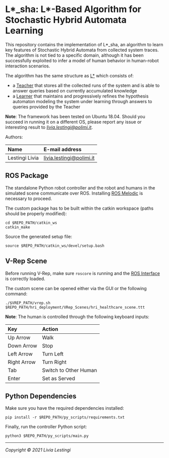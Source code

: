 L*_sha: L*-Based Algorithm for Stochastic Hybrid Automata Learning 
====================================

This repository contains the implementation of L\*_sha, an algorithm to learn key features
of Stochastic Hybrid Automata from collected system traces.
The algorithm is not tied to a specific domain, although it has been successfully exploited
to infer a model of human behavior in human-robot interaction scenarios.

The algorithm has the same structure as [L\*][angluin] which consists of:
- a [Teacher](it/polimi/hri_learn/lstar_sha) that stores all the collected runs of the system and is able to answer queries based on currently accumulated knowledge 
- a [Learner](it/polimi/hri_learn/lstar_sha) that maintains and progressively refines the hypothesis automaton modeling the system under learning through answers to queries provided by the Teacher

**Note**: The framework has been tested on Ubuntu 18.04. Should you succeed in running it
on a different OS, please report any issue or interesting result to *livia.lestingi@polimi.it*.

Authors:

| Name              | E-mail address           |
|:----------------- |:-------------------------|
| Lestingi Livia    | livia.lestingi@polimi.it |

ROS Package
-----------

The standalone Python robot controller and the robot and humans in the simulated scene 
communicate over ROS.
Installing [ROS Melodic][ros] is necessary to proceed.

The custom package has to be built within the catkin workspace (paths should be properly modified):

	cd $REPO_PATH/catkin_ws
	catkin_make

Source the generated setup file:

	source $REPO_PATH/catkin_ws/devel/setup.bash

V-Rep Scene
-----------

Before running V-Rep, make sure `roscore` is running and the [ROS Interface][rosint]
is correctly loaded.

The custom scene can be opened either via the GUI or the following command:

	./$VREP_PATH/vrep.sh $REPO_PATH/hri_deployment/VRep_Scenes/hri_healthcare_scene.ttt

**Note**: The human is controlled through the following keyboard inputs:

| Key            | Action                |
|:---------------|:----------------------|
| Up Arrow       | Walk                  |
| Down Arrow     | Stop                  |
| Left Arrow     | Turn Left             |
| Right Arrow    | Turn Right            |
| Tab            | Switch to Other Human |
| Enter          | Set as Served         |


Python Dependencies
-----------

Make sure you have the required dependencies installed:

	pip install -r $REPO_PATH/py_scripts/requirements.txt

Finally, run the controller Python script:

	python3 $REPO_PATH/py_scripts/main.py
	
---

*Copyright &copy; 2021 Livia Lestingi*

[angluin]: https://doi.org/10.1016/0890-5401(87)90052-6
[vrep]: https://coppeliarobotics.com/downloads
[ros]: http://wiki.ros.org/melodic/Installation
[rosint]: https://www.coppeliarobotics.com/helpFiles/en/rosInterf.htm
